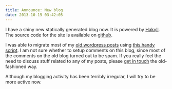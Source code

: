 ```yaml
---
title: Announce: New blog
date: 2013-10-15 03:42:05
---
```


I have a shiny new statically generated blog now. It is powered by
[Hakyll](http://jaspervdj.be/hakyll). The source code for the site is
available on [github](https://github.com/vikraman).

I was able to migrate most of my
[old wordpress posts](https://vh4x0r.wordpress.com) using
[this handy script](https://github.com/mloskot/exitwp). I am not sure
whether to setup comments on this blog, since most of the comments on
the old blog turned out to be spam. If you really feel the need to
discuss stuff related to any of my posts, please
[get in touch](http://vikraman.org/contact.html) the old-fashioned
way.

Although my blogging activity has been terribly irregular, I will try
to be more active now.
